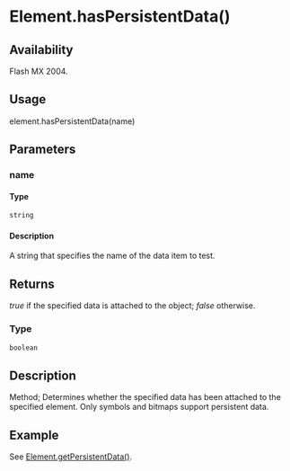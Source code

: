 # Element.hasPersistentData()

## Availability

Flash MX 2004.

## Usage

element.hasPersistentData(name)

## Parameters

### **name**

#### Type

```typescript
string
```

#### Description

A string that specifies the name of the data item to test.

## Returns

*true* if the specified data is attached to the object; *false* otherwise.

### Type

```typescript
boolean
```

## Description

Method; Determines whether the specified data has been attached to the specified element. Only symbols and bitmaps support persistent data.

## Example

See [Element.getPersistentData()](../Element_object/Element2.md).
